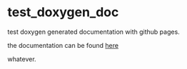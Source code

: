 # test_doxygen_doc
test doxygen generated documentation with github pages. 

the documentation can be found [here](https://lisa-gm.github.io/test_doxygen_doc/documentation/html/index.html)

whatever.
